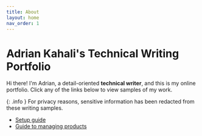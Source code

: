 ```yaml
---
title: About
layout: home
nav_order: 1
---
```


# Adrian Kahali's Technical Writing Portfolio

 Hi there! I'm Adrian, a detail-oriented **technical writer**, and this is my online portfolio. Click any of the links below to view samples of my work.

{: .info }
For privacy reasons, sensitive information has been redacted from these writing samples.

* [Setup guide](docs/doc1/)
* [Guide to managing products](docs/doc2/)